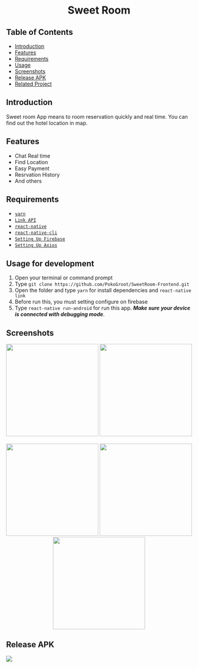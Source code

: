 <h1 align='center'>Sweet Room</h1>

## Table of Contents

- [Introduction](#introduction)
- [Features](#features)
- [Requirements](#requirements)
- [Usage](#usage-for-development)
- [Screenshots](#screenshots)
- [Release APK](#release-apk)
- [Related Project](https://github.com/brillianodhiya/SweetRoom-Backend)

## Introduction
Sweet room App means to room reservation quickly and real time. You can find out the hotel location in map.

## Features
* Chat Real time
* Find Location
* Easy Payment
* Resrvation History
* And others

## Requirements
* [`yarn`](https://yarnpkg.com/en/docs/install)
* [`Link API`](https://sweetappbackend.herokuapp.com)
* [`react-native`](https://facebook.github.io/react-native/docs/getting-started)
* [`react-native-cli`](https://facebook.github.io/react-native/docs/getting-started)
* [`Setting Up Firebase`](https://firebase.google.com/)
* [`Setting Up Axios`](https://github.com/axios/axios)

## Usage for development
1. Open your terminal or command prompt
2. Type `git clone https://github.com/PokoGroot/SweetRoom-Frontend.git`
3. Open the folder and type `yarn` for install dependencies and `react-native link`
4. Before run this, you must setting configure on firebase 
5. Type `react-native run-android` for run this app. ***Make sure your device is connected with debugging mode***.

## Screenshots
<div align="center">
    <img width="250" src="https://res.cloudinary.com/dmdlthft0/image/upload/v1569116057/sweet%20room/Screenshot_2019-09-22-08-12-22-526_com.sweetroom_r0oz9u.png"> 
    <img width="250" src="https://res.cloudinary.com/dmdlthft0/image/upload/v1569116056/sweet%20room/Screenshot_2019-09-22-08-12-26-638_com.sweetroom_rzf97t.png">    
</div>
  <br/>
<div align="center">
    <img width="250" src="https://res.cloudinary.com/dmdlthft0/image/upload/v1569114518/sweet%20room/Screenshot_2019-09-22-07-32-12-154_com.sweetroom_dswuyo.png">
    <img width="250" src="https://res.cloudinary.com/dmdlthft0/image/upload/v1569114518/sweet%20room/Screenshot_2019-09-22-07-32-20-860_com.sweetroom_ozu9uz.png">
    <img width="250" src="https://res.cloudinary.com/dmdlthft0/image/upload/v1569114519/sweet%20room/Screenshot_2019-09-22-07-32-44-379_com.sweetroom_fggksd.png">
</div>

## Release APK
<a href="https://drive.google.com/drive/folders/1igcWUlAEIY0uiDGuHR0OaQ_36XXvBWoM?usp=sharing">
  <img src="https://img.shields.io/badge/download%20on-drive-blue"/>
</a>
